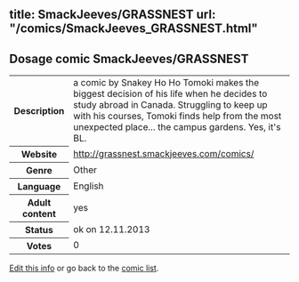 title: SmackJeeves/GRASSNEST
url: "/comics/SmackJeeves_GRASSNEST.html"
---
Dosage comic SmackJeeves/GRASSNEST
-----------------------------------------

<p id="msg"></p>
<script type="text/javascript">
if (window.location.search === '?edit_info_mail=sent_ok') {
  var elem = document.getElementById("msg");
  elem.innerHTML = 'Edited information sucessfully sent for review, which is usually done daily. Thanks!';
  elem.className = 'ok';
}
</script>
<table class="comicinfo">
<tr>
<th>Description</th><td>a comic by Snakey Ho Ho Tomoki makes the biggest decision of his life when he decides to study abroad in Canada. Struggling to keep up with his courses, Tomoki finds help from the most unexpected place... the campus gardens. Yes, it's BL.</td>
</tr>
<tr>
<th>Website</th><td><a href="http://grassnest.smackjeeves.com/comics/">http://grassnest.smackjeeves.com/comics/</a></td>
</tr>
<tr>
<th>Genre</th><td>Other</td>
</tr>
<tr>
<th>Language</th><td>English</td>
</tr>
<tr>
<th>Adult content</th><td>yes</td>
</tr>
<tr>
<th>Status</th><td>ok on 12.11.2013</td>
</tr>
<tr>
<th>Votes</th><td>0</td>
</tr>
</table>

[Edit this info](SmackJeeves_GRASSNEST_edit.html) or go back to the [comic list](../comic-index.html).
